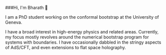 ###Hi, I'm Bharath 👋

I am a PhD student working on the conformal bootstrap at the University of Geneva.

I have a broad interest in high-energy physics and related areas. Currently, my focus mostly revolves around the numerical bootstrap program for systems with boundaries. I have occasionally dabbled in the stringy aspects of AdS/CFT, and even extensions to flat space holography.

<!--
**bharathr98/bharathr98** is a ✨ _special_ ✨ repository because its `README.md` (this file) appears on your GitHub profile.

Here are some ideas to get you started:

- 🔭 I’m currently working on ...
- 🌱 I’m currently learning ...
- 👯 I’m looking to collaborate on ...
- 🤔 I’m looking for help with ...
- 💬 Ask me about ...
- 📫 How to reach me: ...
- 😄 Pronouns: ...
- ⚡ Fun fact: ...
-->
